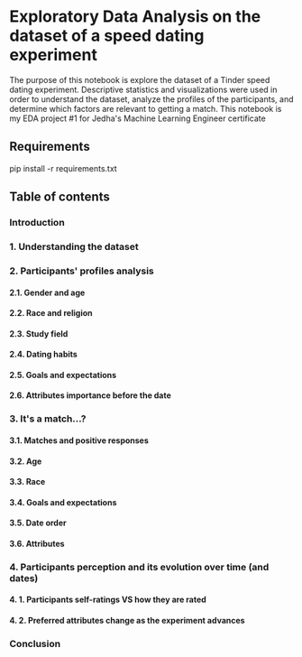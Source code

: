 # Exploratory Data Analysis on the dataset of a speed dating experiment
The purpose of this notebook is explore the dataset of a Tinder speed dating experiment. Descriptive statistics and visualizations were used in order to understand the dataset, analyze the profiles of the participants, and determine which factors are relevant to getting a match.
This notebook is my EDA project #1 for Jedha's Machine Learning Engineer certificate

## Requirements 
pip install -r requirements.txt

## Table of contents
### Introduction
### 1. Understanding the dataset
### 2. Participants' profiles analysis
####  2.1. Gender and age
####  2.2. Race and religion
####  2.3. Study field
####  2.4. Dating habits
####  2.5. Goals and expectations
####  2.6. Attributes importance before the date
### 3. It's a match...?
####  3.1. Matches and positive responses
####  3.2. Age
####  3.3. Race
####  3.4. Goals and expectations
####  3.5. Date order
####  3.6. Attributes
### 4. Participants perception and its evolution over time (and dates)
####  4. 1. Participants self-ratings VS how they are rated
####  4. 2. Preferred attributes change as the experiment advances
### Conclusion
